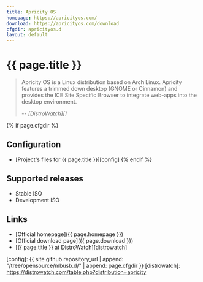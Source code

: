 ```yaml
---
title: Apricity OS
homepage: https://apricityos.com/
download: https://apricityos.com/download
cfgdir: apricityos.d
layout: default
---
```


# {{ page.title }}

> Apricity OS is a Linux distribution based on Arch Linux. Apricity features a
> trimmed down desktop (GNOME or Cinnamon) and provides the ICE Site Specific
> Browser to integrate web-apps into the desktop environment.
>
> -- <cite markdown="1">[DistroWatch][]</cite>


{% if page.cfgdir %}
## Configuration

- [Project's files for {{ page.title }}][config]
{% endif %}


## Supported releases

- Stable ISO
- Development ISO


## Links

- [Official homepage]({{ page.homepage }})
- [Official download page]({{ page.download }})
- [{{ page.title }} at DistroWatch][distrowatch]


[config]: {{ site.github.repository_url | append: "/tree/opensource/mbusb.d/" | append: page.cfgdir }}
[distrowatch]: https://distrowatch.com/table.php?distribution=apricity

